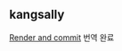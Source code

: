 <h2>kangsally</h2><a href="https://www.notion.so/Render-and-commit-d2326c9a573c4b5caeb906f7b7f353bb?pvs=4">Render and commit</a> 번역 완료